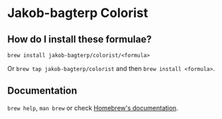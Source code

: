 # Jakob-bagterp Colorist

## How do I install these formulae?

`brew install jakob-bagterp/colorist/<formula>`

Or `brew tap jakob-bagterp/colorist` and then `brew install <formula>`.

## Documentation

`brew help`, `man brew` or check [Homebrew's documentation](https://docs.brew.sh).
